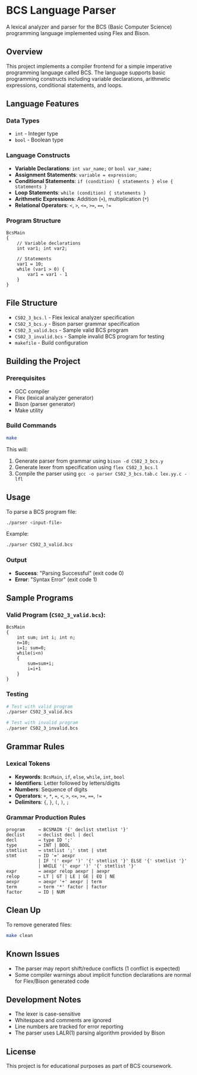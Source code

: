 # BCS Language Parser

A lexical analyzer and parser for the BCS (Basic Computer Science) programming language implemented using Flex and Bison.

## Overview

This project implements a compiler frontend for a simple imperative programming language called BCS. The language supports basic programming constructs including variable declarations, arithmetic expressions, conditional statements, and loops.

## Language Features

### Data Types
- `int` - Integer type
- `bool` - Boolean type

### Language Constructs
- **Variable Declarations**: `int var_name;` or `bool var_name;`
- **Assignment Statements**: `variable = expression;`
- **Conditional Statements**: `if (condition) { statements } else { statements }`
- **Loop Statements**: `while (condition) { statements }`
- **Arithmetic Expressions**: Addition (`+`), multiplication (`*`)
- **Relational Operators**: `<`, `>`, `<=`, `>=`, `==`, `!=`

### Program Structure
```
BcsMain
{
    // Variable declarations
    int var1; int var2;
    
    // Statements
    var1 = 10;
    while (var1 > 0) {
        var1 = var1 - 1
    }
}
```

## File Structure

- `CS02_3_bcs.l` - Flex lexical analyzer specification
- `CS02_3_bcs.y` - Bison parser grammar specification
- `CS02_3_valid.bcs` - Sample valid BCS program
- `CS02_3_invalid.bcs` - Sample invalid BCS program for testing
- `makefile` - Build configuration

## Building the Project

### Prerequisites
- GCC compiler
- Flex (lexical analyzer generator)
- Bison (parser generator)
- Make utility

### Build Commands
```bash
make
```

This will:
1. Generate parser from grammar using `bison -d CS02_3_bcs.y`
2. Generate lexer from specification using `flex CS02_3_bcs.l`
3. Compile the parser using `gcc -o parser CS02_3_bcs.tab.c lex.yy.c -lfl`

## Usage

To parse a BCS program file:
```bash
./parser <input-file>
```

Example:
```bash
./parser CS02_3_valid.bcs
```

### Output
- **Success**: "Parsing Successful" (exit code 0)
- **Error**: "Syntax Error" (exit code 1)

## Sample Programs

### Valid Program (`CS02_3_valid.bcs`):
```
BcsMain
{
    int sum; int i; int n;
    n=10;
    i=1; sum=0;
    while(i<n)
    {
        sum=sum+i; 
        i=i+1
    }
}
```

### Testing
```bash
# Test with valid program
./parser CS02_3_valid.bcs

# Test with invalid program
./parser CS02_3_invalid.bcs
```

## Grammar Rules

### Lexical Tokens
- **Keywords**: `BcsMain`, `if`, `else`, `while`, `int`, `bool`
- **Identifiers**: Letter followed by letters/digits
- **Numbers**: Sequence of digits
- **Operators**: `+`, `*`, `=`, `<`, `>`, `<=`, `>=`, `==`, `!=`
- **Delimiters**: `{`, `}`, `(`, `)`, `;`

### Grammar Production Rules
```
program     → BCSMAIN '{' declist stmtlist '}'
declist     → declist decl | decl
decl        → type ID ';'
type        → INT | BOOL
stmtlist    → stmtlist ';' stmt | stmt
stmt        → ID '=' aexpr
            | IF '(' expr ')' '{' stmtlist '}' ELSE '{' stmtlist '}'
            | WHILE '(' expr ')' '{' stmtlist '}'
expr        → aexpr relop aexpr | aexpr
relop       → LT | GT | LE | GE | EQ | NE
aexpr       → aexpr '+' aexpr | term
term        → term '*' factor | factor
factor      → ID | NUM
```

## Clean Up

To remove generated files:
```bash
make clean
```

## Known Issues

- The parser may report shift/reduce conflicts (1 conflict is expected)
- Some compiler warnings about implicit function declarations are normal for Flex/Bison generated code

## Development Notes

- The lexer is case-sensitive
- Whitespace and comments are ignored
- Line numbers are tracked for error reporting
- The parser uses LALR(1) parsing algorithm provided by Bison

## License

This project is for educational purposes as part of BCS coursework.